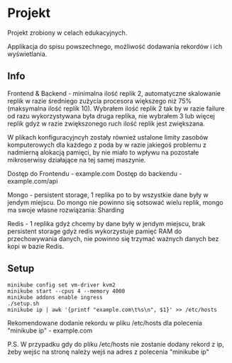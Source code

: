 # Projekt

Projekt zrobiony w celach edukacyjnych.

Applikacja do spisu powszechnego, możliwość dodawania rekordów i ich wyświetlania.

## Info

Frontend & Backend - minimalna ilość replik 2, automatyczne
skalowanie replik w razie średniego zużycia procesora większego niż
75% (maksymalna ilość replik 10).
Wybrałem ilość replik 2 tak by w razie failure od razu
wykorzystywana była druga replika, nie wybrałem 3 lub więcej replik
gdyż w razie zwiększonego ruch ilość replik jest zwiększana.

W plikach konfiguracyjncyh zostały również ustalone limity zasobów
komputerowych dla każdego z poda by w razie jakiegoś problemu z
nadmierną alokacją pamięci, by nie miało to wpływu na pozostałe
mikroserwisy działające na tej samej maszynie.

Dostęp do Frontendu - example.com
Dostęp do backendu - example.com/api

Mongo - persistent storage, 1 replika po to by wszystkie dane były
w jendym miejscu. Do mongo nie powinno się sotsować wielu replik,
mongo ma swoje własne rozwiązania: Sharding

Redis - 1 replika gdyż chcemy by dane były w jendym miejscu, brak
persistent storage gdyż redis wykorzystuje pamięć RAM do
przechowywania danych, nie powinno się trzymać ważnych danych bez
kopi w bazie Redis.

## Setup

```
minikube config set vm-driver kvm2
minikube start --cpus 4 --memory 4000
minikube addons enable ingress
./setup.sh
minikube ip | awk '{printf "example.com\t%s\n", $1}' >> /etc/hosts
```

Rekomendowane dodanie rekordu w pliku /etc/hosts dla polecenia
"minikube ip" - example.com

P.S. W przypadku gdy do pliku /etc/hosts nie zostanie dodany rekord z ip, żeby wejśc na stronę należy wejś na adres z polecenia "minikube ip"

